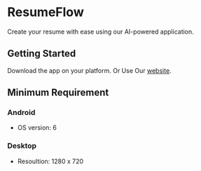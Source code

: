 # ResumeFlow

Create your resume with ease using our AI-powered application.

## Getting Started

Download the app on your platform. Or Use Our [website](https://resumeflow-1b9fe.web.app).

## Minimum Requirement

### Android

- OS version: 6

### Desktop

- Resoultion: 1280 x 720
